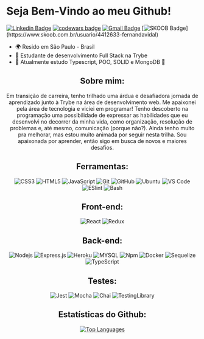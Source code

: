 <div>
  <h1>Seja Bem-Vindo ao meu Github!</h1>
  </div>
<div style="display: inline">
  
[![Linkedin Badge](https://img.shields.io/badge/-Linkedin-blue?style=flat-square&logo=Linkedin&logoColor=white&link=https://www.linkedin.com/in/fernanda-vidal-de-jesus/)](https://www.linkedin.com/in/fernanda-vidal-de-jesus/) 
<a href="https://www.codewars.com/users/Fernanda-Vidal"><img src="https://www.codewars.com/users/jhoffner/badges/micro" alt="codewars badge" /></a>
[![Gmail Badge](https://img.shields.io/badge/-Gmail-c14438?style=flat-square&logo=Gmail&logoColor=white&link=mailto:fevidal.dev@gmail.com)](mailto:fevidal.dev@gmail.com)
[![SKOOB Badge](https://img.shields.io/badge/-SKOOB-3982bc?style=flat-square&logo=SKOOB&logoColor=white&link=[https://www.linkedin.com/in/fernanda-vidal-de-jesus](https://www.skoob.com.br/usuario/4412633-fernandavidal)/)](https://www.skoob.com.br/usuario/4412633-fernandavidal)
</div>

* 🌍  Resido em São Paulo - Brasil
* 🚀  Estudante de desenvolvimento Full Stack na Trybe
* 🌱  Atualmente estudo Typescript, POO, SOLID e MongoDB 🚀

<div align="center">
<h2>Sobre mim:</h2>
Em transição de carreira, tenho trilhado uma árdua e desafiadora jornada de aprendizado junto à Trybe na área de desenvolvimento web. Me apaixonei pela área de tecnologia e viciei em programar!
Tenho descoberto na programação uma possibilidade de expressar as habilidades que eu desenvolvi no decorrer da minha vida, como organização, resolução de problemas e, até mesmo, comunicação (porque não?). Ainda tenho muito pra melhorar, mas estou muito animada por seguir nesta trilha.
Sou apaixonada por aprender, então sigo em busca de novos e maiores desafios.


<div align="center">
<h2>Ferramentas:</h2>

![CSS3](https://img.shields.io/badge/-CSS3-black?style=flat-square&logo=css3&logoColor=blue)
![HTML5](https://img.shields.io/badge/-HTML5-black?style=flat-square&logo=html5&logoColor=red)
![JavaScript](https://img.shields.io/badge/-JavaScript-black?style=flat-square&logo=javascript)
![Git](https://img.shields.io/badge/-Git-black?style=flat-square&logo=git)
![GitHub](https://img.shields.io/badge/-GitHub-black?style=flat-square&logo=github)
![Ubuntu](https://img.shields.io/badge/-Ubuntu-black?style=flat-square&logo=ubuntu)
![VS Code](http://img.shields.io/badge/-VS%20Code-black?style=flat-square&logo=visual-studio-code&logoColor=blue) 
![ESlint](https://img.shields.io/badge/-ESlint-black?style=flat-square&logo=eslint&logoColor=purple)
![Bash](https://img.shields.io/badge/-Bash-black?style=flat-square&logo=Bash)
 
  
  <h2>Front-end:</h2>

![React](https://img.shields.io/badge/-React-black?style=flat-square&logo=react)
![Redux](https://img.shields.io/badge/-Redux-black?style=flat-square&logo=Redux&logoColor=purple)
  
  <h2>Back-end:</h2>
  
![Nodejs](https://img.shields.io/badge/-Nodejs-black?style=flat-square&logo=Node.js)
![Express.js](https://img.shields.io/badge/-Express-black?style=flat-square&logo=expressjs)
![Heroku](https://img.shields.io/badge/-Heroku-black?style=flat-square&logo=heroku&logoColor=C295BE)
![MYSQL](https://img.shields.io/badge/MySQL-00000F?style=flat-square&logo=mysql&logoColor=white)
![Npm](https://img.shields.io/badge/-npm-black?style=flat-square&logo=npm)
![Docker](https://img.shields.io/badge/-Docker-black?style=flat-square&logo=docker)
![Sequelize](https://img.shields.io/badge/-Sequelize-black?style=flat-square&logo=sequelize)
![TypeScript](https://img.shields.io/badge/-TypeScript-black?style=flat-square&logo=typescript&logoColor=blue)
  
  <h2>Testes:</h2>
  
![Jest](https://img.shields.io/badge/-Jest-black?style=flat-square&logo=jest&logoColor=red)
![Mocha](https://img.shields.io/badge/-Mocha-black?style=flat-square&logo=mocha&logoColor=brown)
![Chai](https://img.shields.io/badge/-Chai-black?style=flat-square&logo=chai&logoColor=red)
![TestingLibrary](https://img.shields.io/badge/-TestingLibrary-black?style=flat-square&logo=testinglibrary&logoColor=red)
</div>

<div align="center">
<h2>Estatísticas do Github:</h2>
 

<div width="100%" align="center">
  <a href="https://github.com/Fernanda-Vidal" align="left"><img src="https://github-readme-stats.vercel.app/api/top-langs/?username=Fernanda-Vidal&langs_count=10&title_color=14b8a6&text_color=ffffff&icon_color=14b8a6&bg_color=171717&locale=en&custom_title=Top%20%Languages&theme=dark" alt="Top Languages" /></a>
</div>

